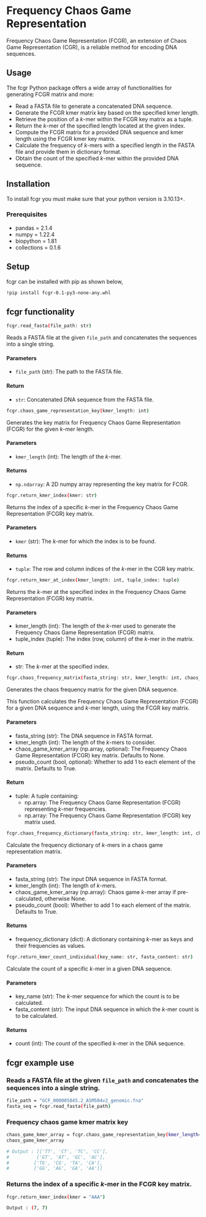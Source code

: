 # Frequency Chaos Game Representation

Frequency Chaos Game Representation (FCGR), an extension of Chaos Game Representation (CGR), is a reliable method for encoding DNA sequences.

## Usage

The fcgr Python package offers a wide array of functionalities for generating FCGR matrix and more:

* Read a FASTA file to generate a concatenated DNA sequence.
* Generate the FCGR kmer matrix key based on the specified kmer length.
* Retrieve the position of a *k*-mer within the FCGR key matrix as a tuple.
* Return the *k*-mer of the specified length located at the given index.
* Compute the FCGR matrix for a provided DNA sequence and kmer length using the FCGR kmer key matrix.
* Calculate the frequency of *k*-mers with a specified length in the FASTA file and provide them in dictionary format.
* Obtain the count of the specified *k*-mer within the provided DNA sequence.

## Installation
To install fcgr you must make sure that your python version is 3.10.13+.

### Prerequisites
* pandas = 2.1.4
* numpy = 1.22.4
* biopython = 1.81
* collections = 0.1.6

## Setup
fcgr can be installed with pip as shown below,

```bash
!pip install fcgr-0.1-py3-none-any.whl

```

## fcgr functionality

```bash
fcgr.read_fasta(file_path: str)
```

Reads a FASTA file at the given `file_path` and concatenates the sequences into a single string.

#### Parameters

- `file_path` (str): The path to the FASTA file.

#### Return

- `str`: Concatenated DNA sequence from the FASTA file.

```bash
fcgr.chaos_game_representation_key(kmer_length: int)
```
Generates the key matrix for Frequency Chaos Game Representation (FCGR) for the given *k*-mer length.

#### Parameters

- `kmer_length` (int): The length of the *k*-mer.

#### Returns

- `np.ndarray`: A 2D numpy array representing the key matrix for FCGR.

```bash
fcgr.return_kmer_index(kmer: str)
```
Returns the index of a specific *k*-mer in the Frequency Chaos Game Representation (FCGR) key matrix.

#### Parameters

- `kmer` (str): The *k*-mer for which the index is to be found.

#### Returns

- `tuple`: The row and column indices of the *k*-mer in the CGR key matrix.

```bash
fcgr.return_kmer_at_index(kmer_length: int, tuple_index: tuple)
```
Returns the *k*-mer at the specified index in the Frequency Chaos Game Representation (FCGR) key matrix.

#### Parameters
* kmer_length (int): The length of the *k*-mer used to generate the Frequency Chaos Game Representation (FCGR) matrix.
* tuple_index (tuple): The index (row, column) of the *k*-mer in the matrix.

#### Return
* str: The *k*-mer at the specified index.
  
```bash
fcgr.chaos_frequency_matrix(fasta_string: str, kmer_length: int, chaos_game_kmer_array: np.array = None, pseudo_count: bool = True)
```
Generates the chaos frequency matrix for the given DNA sequence.

This function calculates the Frequency Chaos Game Representation (FCGR) for a given DNA sequence and *k*-mer length, using the FCGR key matrix.

#### Parameters
* fasta_string (str): The DNA sequence in FASTA format.
* kmer_length (int): The length of the *k*-mers to consider.
* chaos_game_kmer_array (np.array, optional): The Frequency Chaos Game Representation (FCGR) key matrix. Defaults to None.
* pseudo_count (bool, optional): Whether to add 1 to each element of the matrix. Defaults to True.

#### Return
* tuple: A tuple containing:
  - np.array: The Frequency Chaos Game Representation (FCGR) representing *k*-mer frequencies.
  - np.array: The Frequency Chaos Game Representation (FCGR) key matrix used.
 
```bash    
fcgr.chaos_frequency_dictionary(fasta_string: str, kmer_length: int, chaos_game_kmer_array: np.array = None, pseudo_count: bool = True)
```
Calculate the frequency dictionary of *k*-mers in a chaos game representation matrix.

#### Parameters
* fasta_string (str): The input DNA sequence in FASTA format.
* kmer_length (int): The length of *k*-mers.
* chaos_game_kmer_array (np.array): Chaos game *k*-mer array if pre-calculated, otherwise None.
* pseudo_count (bool): Whether to add 1 to each element of the matrix. Defaults to True.
#### Returns
* frequency_dictionary (dict): A dictionary containing *k*-mer as keys and their frequencies as values.

```bash   
fcgr.return_kmer_count_individual(key_name: str, fasta_content: str)
```

Calculate the count of a specific *k*-mer in a given DNA sequence.

#### Parameters
* key_name (str): The *k*-mer sequence for which the count is to be calculated.
* fasta_content (str): The input DNA sequence in which the *k*-mer count is to be calculated.

#### Returns
* count (int): The count of the specified *k*-mer in the DNA sequence.

## fcgr example use

### Reads a FASTA file at the given `file_path` and concatenates the sequences into a single string.
```bash 
file_path = "GCF_000005845.2_ASM584v2_genomic.fna"
fasta_seq = fcgr.read_fasta(file_path)

```

### Frequency chaos game kmer matrix key

```bash 
chaos_game_kmer_array = fcgr.chaos_game_representation_key(kmer_length=2)
chaos_game_kmer_array
```

```bash 
# Output : [['TT', 'CT', 'TC', 'CC'],
#          ['GT', 'AT', 'GC', 'AC'],
#         ['TG', 'CG', 'TA', 'CA'],
#         ['GG', 'AG', 'GA', 'AA']]
```
### Returns the index of a specific $k$-mer in the FCGR key matrix.
```bash 
fcgr.return_kmer_index(kmer = "AAA")

```

```bash 
Output : (7, 7)
```






